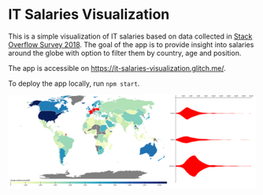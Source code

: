 # IT Salaries Visualization

This is a simple visualization of IT salaries based on data collected in [Stack Overflow Survey 2018](https://www.kaggle.com/datasets/stackoverflow/stack-overflow-2018-developer-survey). The goal of the app is to provide insight into salaries around the globe with option to filter them by country, age and position.

The app is accessible on https://it-salaries-visualization.glitch.me/.

To deploy the app locally, run `npm start`.

![IT Salaries Visualization](docs/it-salaries-visualization.png)
